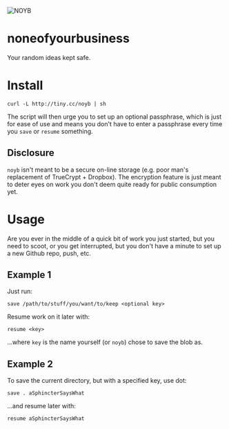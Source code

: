 ![NOYB](http://chart.googleapis.com/chart?cht=qr&chs=150x150&choe=UTF-8&chld=H&chl=http://tiny.cc/noyb)

noneofyourbusiness
==================

Your random ideas kept safe.

Install
=======

    curl -L http://tiny.cc/noyb | sh

The script will then urge you to set up an optional passphrase, which is just for ease of use and means you don't have to enter a passphrase every time you ```save``` or ```resume``` something.

Disclosure
----------

```noyb``` isn't meant to be a secure on-line storage (e.g. poor man's replacement of TrueCrypt + Dropbox). The encryption feature is just meant to deter eyes on work you don't deem quite ready for public consumption yet.

Usage
=====

Are you ever in the middle of a quick bit of work you just started, but you need to scoot, or you get interrupted, but you don't have a minute to set up a new Github repo, push, etc.

Example 1
---------

Just run:

    save /path/to/stuff/you/want/to/keep <optional key>

Resume work on it later with:

	resume <key>

...where ```key``` is the name yourself (or ```noyb```) chose to save the blob as.

Example 2
---------

To save the current directory, but with a specified key, use dot:

	save . aSphincterSaysWhat

...and resume later with:

	resume aSphincterSaysWhat

